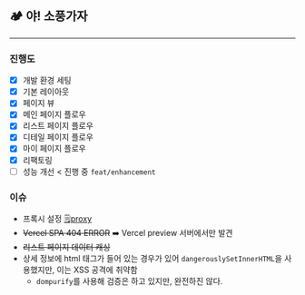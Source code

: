 ## 🏕️ 야! 소풍가자

---

### 진행도

- [x] 개발 환경 세팅
- [x] 기본 레이아웃
- [x] 페이지 뷰
- [x] 메인 페이지 플로우
- [x] 리스트 페이지 플로우
- [x] 디테일 페이지 플로우
- [x] 마이 페이지 플로우
- [x] 리팩토링
- [ ] 성능 개선 < 진행 중 `feat/enhancement`

### 이슈

- 프록시 설정
  [🗒️proxy](https://laced-snapdragon-0cd.notion.site/proxy-112e7dfd77448076a8b0ee89177987b4?pvs=4)
- ~~Vercel SPA 404 ERROR~~ ➡️ Vercel preview 서버에서만 발견
- ~~리스트 페이지 데이터 캐싱~~
- 상세 정보에 html 태그가 들어 있는 경우가 있어 `dangerouslySetInnerHTML`을 사용했지만, 이는 XSS 공격에 취약함
  - `dompurify`를 사용해 검증은 하고 있지만, 완전하진 않다.
